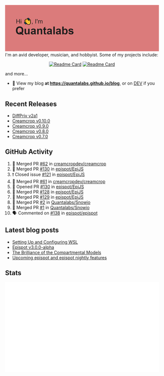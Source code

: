 <img src="header.png">
I'm an avid developer, musician, and hobbyist. Some of my projects include:
<p align='center'><a href="https://github.com/Quantalabs/EpiJS"><img src="https://github-readme-stats.vercel.app/api/pin/?username=epispot&amp;repo=EpiJS" alt="Readme Card"></a>
<a href="https://github.com/Quantalabs/NCOVDashboard"><img src="https://github-readme-stats.vercel.app/api/pin/?username=Quantalabs&amp;repo=NCOVDashboard" alt="Readme Card"></a></p>


and more...

- 📜 View my blog **at https://quantalabs.github.io/blog**, or on [DEV](https://dev.to/Quantalabs) if you prefer

## Recent Releases
- [DiffPriv v2a1](https://github.com/Quantalabs/DiffPriv/releases/tag/v2.0.0-alpha1)
- [Creamcrop v0.10.0](https://github.com/creamcropdev/creamcrop/releases/tag/v0.10.0)
- [Creamcrop v0.9.0](https://github.com/creamcropdev/creamcrop/releases/tag/v0.9.0)
- [Creamcrop v0.8.0](https://github.com/creamcropdev/creamcrop/releases/tag/v0.8.0)
- [Creamcrop v0.7.0](https://github.com/creamcropdev/creamcrop/releases/tag/v0.7.0)

## GitHub Activity
<!--START_SECTION:activity-->
1. 🎉 Merged PR [#62](https://github.com/creamcropdev/creamcrop/pull/62) in [creamcropdev/creamcrop](https://github.com/creamcropdev/creamcrop)
2. 🎉 Merged PR [#130](https://github.com/epispot/EpiJS/pull/130) in [epispot/EpiJS](https://github.com/epispot/EpiJS)
3. ❗️ Closed issue [#121](https://github.com/epispot/EpiJS/issues/121) in [epispot/EpiJS](https://github.com/epispot/EpiJS)
4. 🎉 Merged PR [#61](https://github.com/creamcropdev/creamcrop/pull/61) in [creamcropdev/creamcrop](https://github.com/creamcropdev/creamcrop)
5. 💪 Opened PR [#130](https://github.com/epispot/EpiJS/pull/130) in [epispot/EpiJS](https://github.com/epispot/EpiJS)
6. 🎉 Merged PR [#128](https://github.com/epispot/EpiJS/pull/128) in [epispot/EpiJS](https://github.com/epispot/EpiJS)
7. 🎉 Merged PR [#129](https://github.com/epispot/EpiJS/pull/129) in [epispot/EpiJS](https://github.com/epispot/EpiJS)
8. 🎉 Merged PR [#2](https://github.com/Quantalabs/Snowio/pull/2) in [Quantalabs/Snowio](https://github.com/Quantalabs/Snowio)
9. 🎉 Merged PR [#1](https://github.com/Quantalabs/Snowio/pull/1) in [Quantalabs/Snowio](https://github.com/Quantalabs/Snowio)
10. 🗣 Commented on [#138](https://github.com/epispot/epispot/issues/138) in [epispot/epispot](https://github.com/epispot/epispot)
<!--END_SECTION:activity-->

## Latest blog posts
<!-- BLOG-POST-LIST:START -->
- [Setting Up and Configuring WSL](https://dev.to/quantalabs/setting-up-and-configuring-wsl-392c)
- [Epispot v3.0.0-alpha](https://dev.to/epispot/epispot-v3-0-0-alpha-5heh)
- [The Brilliance of the Compartmental Models](https://dev.to/quantalabs/the-brilliance-of-the-compartmental-models-1j99)
- [Upcoming epispot and epispot nightly features](https://dev.to/epispot/upcoming-epispot-and-epispot-nightly-features-52ep)
<!-- BLOG-POST-LIST:END -->


## Stats
<p align="center"><img src="https://github.com/Quantalabs/github-stats/raw/master/generated/languages.svg" alt="Language Stats"><br>

